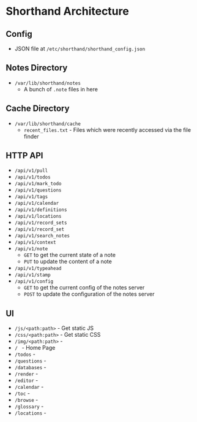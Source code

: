 # Shorthand Architecture

## Config
- JSON file at `/etc/shorthand/shorthand_config.json`

## Notes Directory
- `/var/lib/shorthand/notes`
    + A bunch of `.note` files in here

## Cache Directory
- `/var/lib/shorthand/cache`
    + `recent_files.txt` - Files which were recently accessed via the file finder

## HTTP API
- `/api/v1/pull`
- `/api/v1/todos`
- `/api/v1/mark_todo`
- `/api/v1/questions`
- `/api/v1/tags`
- `/api/v1/calendar`
- `/api/v1/definitions`
- `/api/v1/locations`
- `/api/v1/record_sets`
- `/api/v1/record_set`
- `/api/v1/search_notes`
- `/api/v1/context`
- `/api/v1/note`
    - `GET` to get the current state of a note
    - `PUT` to update the content of a note
- `/api/v1/typeahead`
- `/api/v1/stamp`
- `/api/v1/config`
    - `GET` to get the current config of the notes server
    - `POST` to update the configuration of the notes server

## UI
- `/js/<path:path>` - Get static JS
- `/css/<path:path>` - Get static CSS
- `/img/<path:path>` -
- `/ ` - Home Page
- `/todos` -
- `/questions` -
- `/databases` -
- `/render` -
- `/editor` -
- `/calendar` -
- `/toc` -
- `/browse` -
- `/glossary` -
- `/locations` -
